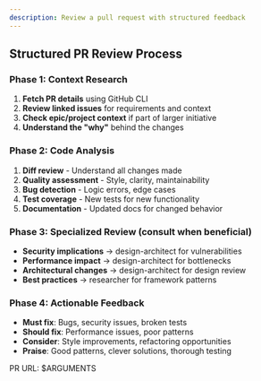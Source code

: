 ```yaml
---
description: Review a pull request with structured feedback
---
```


<!-- 
This command performs comprehensive PR analysis with direct expert consultation.
Covers code quality, security, performance, and architectural considerations.
Consults specialists when beneficial for thorough perspective.
-->

## Structured PR Review Process

### Phase 1: Context Research
1. **Fetch PR details** using GitHub CLI
2. **Review linked issues** for requirements and context
3. **Check epic/project context** if part of larger initiative
4. **Understand the "why"** behind the changes

### Phase 2: Code Analysis
1. **Diff review** - Understand all changes made
2. **Quality assessment** - Style, clarity, maintainability
3. **Bug detection** - Logic errors, edge cases
4. **Test coverage** - New tests for new functionality
5. **Documentation** - Updated docs for changed behavior

### Phase 3: Specialized Review (consult when beneficial)
- **Security implications** → design-architect for vulnerabilities
- **Performance impact** → design-architect for bottlenecks
- **Architectural changes** → design-architect for design review
- **Best practices** → researcher for framework patterns

### Phase 4: Actionable Feedback
- **Must fix**: Bugs, security issues, broken tests
- **Should fix**: Performance issues, poor patterns
- **Consider**: Style improvements, refactoring opportunities
- **Praise**: Good patterns, clever solutions, thorough testing

PR URL: $ARGUMENTS